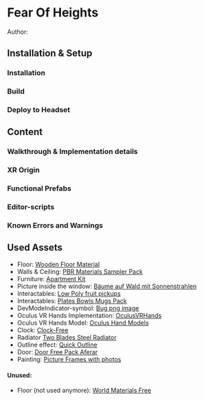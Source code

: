 # Fear Of Heights
Author: 
## Installation & Setup
### Installation
### Build
### Deploy to Headset

## Content
### Walkthrough & Implementation details
### XR Origin
### Functional Prefabs
### Editor-scripts
### Known Errors and Warnings

## Used Assets

* Floor: [Wooden Floor Material](https://assetstore.unity.com/packages/2d/textures-materials/wood/wooden-floor-materials-150564)  
* Walls & Ceiling: [PBR Materials Sampler Pack](https://assetstore.unity.com/packages/2d/textures-materials/pbr-materials-sampler-pack-40112) 
* Furniture: [Apartment Kit](https://assetstore.unity.com/packages/3d/environments/apartment-kit-124055) 
* Picture inside the window: [Bäume auf Wald mit Sonnenstrahlen](https://unsplash.com/de/fotos/baume-auf-wald-mit-sonnenstrahlen-sp-p7uuT0tw) 
* Interactables: [Low Poly fruit pickups](https://assetstore.unity.com/packages/3d/props/food/low-poly-fruit-pickups-98135) 
* Interactables: [Plates Bowls Mugs Pack](https://assetstore.unity.com/packages/3d/props/interior/plates-bowls-mugs-pack-146682)
* DevModeIndicator-symbol: [Bug png image](https://www.pinterest.de/pin/bug-png-image--584482857867532887/)  
* Oculus VR Hands Implementation: [OculusVRHands](https://github.com/pinglis/OculusVRHands) 
* Oculus VR Hands Model: [Oculus Hand Models](https://developer.oculus.com/downloads/package/oculus-hand-models/)
* Clock: [Clock-Free](https://assetstore.unity.com/packages/3d/props/interior/clock-free-44164)
* Radiator [Two Blades Steel Radiator](https://www.cgtrader.com/free-3d-models/architectural/other/two-blades-steel-radiator-h720-l1110)
* Outline effect: [Quick Outline](https://assetstore.unity.com/packages/tools/particles-effects/quick-outline-115488)
* Door: [Door Free Pack Aferar](https://assetstore.unity.com/packages/3d/props/interior/door-free-pack-aferar-148411)
* Painting: [Picture Frames with photos](https://assetstore.unity.com/packages/3d/props/interior/picture-frames-with-photos-106907)

#### Unused: 
* Floor (not used anymore): [World Materials Free](https://assetstore.unity.com/packages/2d/textures-materials/world-materials-free-150182)